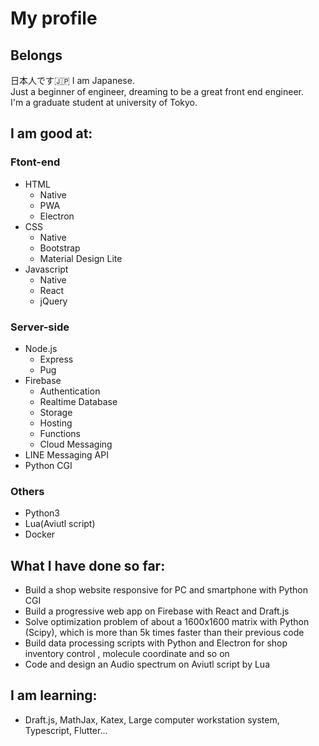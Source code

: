 # My profile
## Belongs
日本人です🇯🇵 I am Japanese.  
Just a beginner of engineer, dreaming to be a great front end engineer.  
I'm a graduate student at university of Tokyo.
## I am good at:
### Ftont-end
- HTML
  - Native
  - PWA
  - Electron
- CSS
  - Native
  - Bootstrap
  - Material Design Lite
- Javascript
  - Native
  - React
  - jQuery
### Server-side
- Node.js
  - Express
  - Pug
- Firebase
  - Authentication
  - Realtime Database
  - Storage
  - Hosting
  - Functions
  - Cloud Messaging
- LINE Messaging API
- Python CGI
### Others
- Python3
- Lua(Aviutl script)
- Docker
## What I have done so far:
- Build a shop website responsive for PC and smartphone with Python CGI
- Build a progressive web app on Firebase with React and Draft.js
- Solve optimization problem of about a 1600x1600 matrix with Python (Scipy), which is more than 5k times faster than their previous code
- Build data processing scripts with Python and Electron for shop inventory control , molecule coordinate and so on
- Code and design an Audio spectrum on Aviutl script by Lua
## I am learning:
- Draft.js, MathJax, Katex, Large computer workstation system, Typescript, Flutter...
